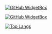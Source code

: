 <!-- 👋 Hi, I’m @Parunanodesu
- 👀 I’m interested in ...Exam 
- 🌱 I’m currently learning ...JavaScript,HTML,CSS
- 💞️ I’m looking to collaborate on ...@すずねーう
- 📫 How to reach me ...You can able to reach me easily and also go higher than me :)-->
[![GitHub WidgetBox](https://github-widgetbox.vercel.app/api/profile?username=Parunanodesu&data=followers,repositories,stars,commits)](https://github.com/Jurredr/github-widgetbox)

[![GitHub WidgetBox](https://github-widgetbox.vercel.app/api/skills?names=js,html,css,xml,json,powershell,markdown&includeNames=true)](https://github.com/Jurredr/github-widgetbox)

[![Top Langs](https://github-readme-stats.vercel.app/api/top-langs/?username=Parunanodesu&theme=synthwave&show_icons=true)](https://github.com/anuraghazra/github-readme-stats)
<!---
Parunanodesu/Parunanodesu is a ✨ special ✨ repository because its `README.md` (this file) appears on your GitHub profile.
You can click the Preview link to take a look at your changes.
--->
